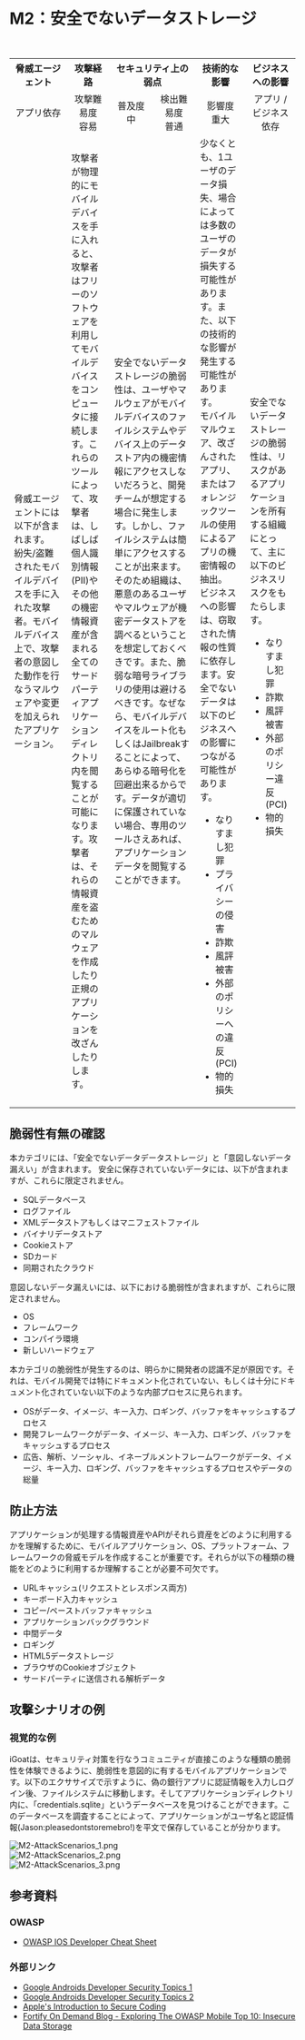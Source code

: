 # M2：安全でないデータストレージ

<table>
 <tr>
  <th>脅威エージェント</th>
  <th>攻撃経路</th>
  <th colspan="2">セキュリティ上の弱点</th>
  <th>技術的な影響</th>
  <th>ビジネスへの影響</th>
 </tr>
 <tr>
  <td align="center" width="20%">アプリ依存 </td>
  <td align="center" width="15%">攻撃難易度<br>容易</td>
  <td align="center" width="15%">普及度<br>中</td>
  <td align="center" width="15%">検出難易度<br>普通</td>
  <td align="center" width="17.5%">影響度<br>重大</td>
  <td align="center" width="17.5%">アプリ / ビジネス依存</td>
 </tr>
 <tr>
  <td>脅威エージェントには以下が含まれます。<br>
   紛失/盗難されたモバイルデバイスを手に入れた攻撃者。モバイルデバイス上で、攻撃者の意図した動作を行なうマルウェアや変更を加えられたアプリケーション。</td>
  <td>攻撃者が物理的にモバイルデバイスを手に入れると、攻撃者はフリーのソフトウェアを利用してモバイルデバイスをコンピュータに接続します。これらのツールによって、攻撃者は、しばしば個人識別情報(PII)やその他の機密情報資産が含まれる全てのサードパーティアプリケーションディレクトリ内を閲覧することが可能になります。攻撃者は、それらの情報資産を盗むためのマルウェアを作成したり正規のアプリケーションを改ざんしたりします。</td>
  <td colspan="2">安全でないデータストレージの脆弱性は、ユーザやマルウェアがモバイルデバイスのファイルシステムやデバイス上のデータストア内の機密情報にアクセスしないだろうと、開発チームが想定する場合に発生します。しかし、ファイルシステムは簡単にアクセスすることが出来ます。そのため組織は、悪意のあるユーザやマルウェアが機密データストアを調べるということを想定しておくべきです。また、脆弱な暗号ライブラリの使用は避けるべきです。なぜなら、モバイルデバイスをルート化もしくはJailbreakすることによって、あらゆる暗号化を回避出来るからです。データが適切に保護されていない場合、専用のツールさえあれば、アプリケーションデータを閲覧することができます。</td>
  <td>少なくとも、1ユーザのデータ損失、場合によっては多数のユーザのデータが損失する可能性があります。また、以下の技術的な影響が発生する可能性があります。<br>
   モバイルマルウェア、改ざんされたアプリ、またはフォレンジックツールの使用によるアプリの機密情報の抽出。<br>
   ビジネスへの影響は、窃取された情報の性質に依存します。安全でないデータは以下のビジネスへの影響につながる可能性があります。
   <ul>
    <li> なりすまし犯罪</li>
    <li> プライバシーの侵害</li>
    <li> 詐欺</li>
    <li> 風評被害</li>
    <li> 外部のポリシーへの違反(PCI)</li>
    <li> 物的損失</li>
   </ul>
  </td>
  <td>安全でないデータストレージの脆弱性は、リスクがあるアプリケーションを所有する組織にとって、主に以下のビジネスリスクをもたらします。
   <ul>
    <li> なりすまし犯罪</li>
    <li> 詐欺</li>
    <li> 風評被害</li>
    <li> 外部のポリシー違反(PCI)</li>
    <li> 物的損失</li>
   </ul>
  </td>
 </tr>
</table>


## 脆弱性有無の確認
本カテゴリには、「安全でないデータデータストレージ」と「意図しないデータ漏えい」が含まれます。
安全に保存されていないデータには、以下が含まれますが、これらに限定されません。
 - SQLデータベース
 - ログファイル
 - XMLデータストアもしくはマニフェストファイル
 - バイナリデータストア
 - Cookieストア
 - SDカード
 - 同期されたクラウド

意図しないデータ漏えいには、以下における脆弱性が含まれますが、これらに限定されません。
 - OS
 - フレームワーク
 - コンパイラ環境
 - 新しいハードウェア

本カテゴリの脆弱性が発生するのは、明らかに開発者の認識不足が原因です。それは、モバイル開発では特にドキュメント化されていない、もしくは十分にドキュメント化されていない以下のような内部プロセスに見られます。
 - OSがデータ、イメージ、キー入力、ロギング、バッファをキャッシュするプロセス
 - 開発フレームワークがデータ、イメージ、キー入力、ロギング、バッファをキャッシュするプロセス
 - 広告、解析、ソーシャル、イネーブルメントフレームワークがデータ、イメージ、キー入力、ロギング、バッファをキャッシュするプロセスやデータの総量

## 防止方法
アプリケーションが処理する情報資産やAPIがそれら資産をどのように利用するかを理解するために、モバイルアプリケーション、OS、プラットフォーム、フレームワークの脅威モデルを作成することが重要です。それらが以下の種類の機能をどのように利用するか理解することが必要不可欠です。
 - URLキャッシュ(リクエストとレスポンス両方)
 - キーボード入力キャッシュ
 - コピー/ペーストバッファキャッシュ
 - アプリケーションバックグラウンド
 - 中間データ
 - ロギング
 - HTML5データストレージ
 - ブラウザのCookieオブジェクト
 - サードパーティに送信される解析データ

## 攻撃シナリオの例
### 視覚的な例
iGoatは、セキュリティ対策を行なうコミュニティが直接このような種類の脆弱性を体験できるように、脆弱性を意図的に有するモバイルアプリケーションです。以下のエクササイズで示すように、偽の銀行アプリに認証情報を入力しログイン後、ファイルシステムに移動します。そしてアプリケーションディレクトリ内に、「credentials.sqlite」というデータベースを見つけることができます。このデータベースを調査することによって、アプリケーションがユーザ名と認証情報(Jason:pleasedontstoremebro!)を平文で保存していることが分かります。

![M2-AttackScenarios_1.png](img/M2-AttackScenarios_1.png)<br>
![M2-AttackScenarios_2.png](img/M2-AttackScenarios_2.png)<br>
![M2-AttackScenarios_3.png](img/M2-AttackScenarios_3.png)<br>


## 参考資料
### OWASP
 - [OWASP IOS Developer Cheat Sheet](https://www.owasp.org/index.php/IOS_Developer_Cheat_Sheet)

### 外部リンク
 - [Google Androids Developer Security Topics 1 ](http://source.android.com/tech/security/)
 - [Google Androids Developer Security Topics 2 ](http://developer.android.com/training/articles/security-tips.html)
 - [Apple's Introduction to Secure Coding](https://developer.apple.com/library/mac/)
 - [Fortify On Demand Blog - Exploring The OWASP Mobile Top 10: Insecure Data Storage](http://h30499.www3.hp.com/t5/Application-Security-Fortify-on/Exploring-The-OWASP-Mobile-Top-10-M1-Insecure-Data-Storage/ba-p/5904609)
